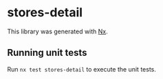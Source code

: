 # stores-detail

This library was generated with [Nx](https://nx.dev).

## Running unit tests

Run `nx test stores-detail` to execute the unit tests.
